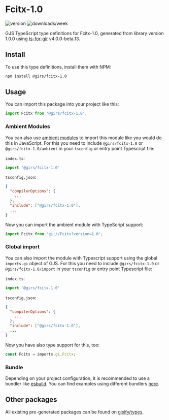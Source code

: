 
# Fcitx-1.0

![version](https://img.shields.io/npm/v/@girs/fcitx-1.0)
![downloads/week](https://img.shields.io/npm/dw/@girs/fcitx-1.0)


GJS TypeScript type definitions for Fcitx-1.0, generated from library version 1.0.0 using [ts-for-gir](https://github.com/gjsify/ts-for-gir) v4.0.0-beta.13.


## Install

To use this type definitions, install them with NPM:
```bash
npm install @girs/fcitx-1.0
```

## Usage

You can import this package into your project like this:
```ts
import Fcitx from '@girs/fcitx-1.0';
```

### Ambient Modules

You can also use [ambient modules](https://github.com/gjsify/ts-for-gir/tree/main/packages/cli#ambient-modules) to import this module like you would do this in JavaScript.
For this you need to include `@girs/fcitx-1.0` or `@girs/fcitx-1.0/ambient` in your `tsconfig` or entry point Typescript file:

`index.ts`:
```ts
import '@girs/fcitx-1.0'
```

`tsconfig.json`:
```json
{
  "compilerOptions": {
    ...
  },
  "include": ["@girs/fcitx-1.0"],
  ...
}
```

Now you can import the ambient module with TypeScript support: 

```ts
import Fcitx from 'gi://Fcitx?version=1.0';
```

### Global import

You can also import the module with Typescript support using the global `imports.gi` object of GJS.
For this you need to include `@girs/fcitx-1.0` or `@girs/fcitx-1.0/import` in your `tsconfig` or entry point Typescript file:

`index.ts`:
```ts
import '@girs/fcitx-1.0'
```

`tsconfig.json`:
```json
{
  "compilerOptions": {
    ...
  },
  "include": ["@girs/fcitx-1.0"],
  ...
}
```

Now you have also type support for this, too:

```ts
const Fcitx = imports.gi.Fcitx;
```

### Bundle

Depending on your project configuration, it is recommended to use a bundler like [esbuild](https://esbuild.github.io/). You can find examples using different bundlers [here](https://github.com/gjsify/ts-for-gir/tree/main/examples).

## Other packages

All existing pre-generated packages can be found on [gjsify/types](https://github.com/gjsify/types).

